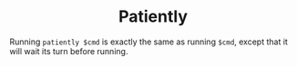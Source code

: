 <h1 align="center">Patiently</h1>

Running `patiently $cmd` is exactly the same as running `$cmd`, except that
it will wait its turn before running.
